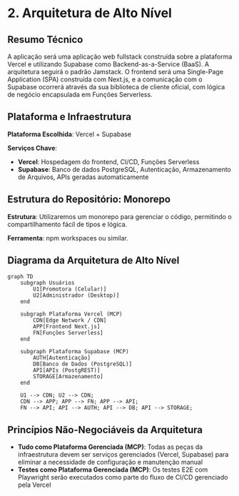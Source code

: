 # 2. Arquitetura de Alto Nível

## Resumo Técnico

A aplicação será uma aplicação web fullstack construída sobre a plataforma Vercel e utilizando Supabase como Backend-as-a-Service (BaaS). A arquitetura seguirá o padrão Jamstack. O frontend será uma Single-Page Application (SPA) construída com Next.js, e a comunicação com o Supabase ocorrerá através da sua biblioteca de cliente oficial, com lógica de negócio encapsulada em Funções Serverless.

## Plataforma e Infraestrutura

**Plataforma Escolhida**: Vercel + Supabase

**Serviços Chave**:
- **Vercel**: Hospedagem do frontend, CI/CD, Funções Serverless
- **Supabase**: Banco de dados PostgreSQL, Autenticação, Armazenamento de Arquivos, APIs geradas automaticamente

## Estrutura do Repositório: Monorepo

**Estrutura**: Utilizaremos um monorepo para gerenciar o código, permitindo o compartilhamento fácil de tipos e lógica.

**Ferramenta**: npm workspaces ou similar.
## Diagrama da Arquitetura de Alto Nível

```mermaid
graph TD
    subgraph Usuários
        U1[Promotora (Celular)]
        U2[Administrador (Desktop)]
    end

    subgraph Plataforma Vercel (MCP)
        CDN[Edge Network / CDN]
        APP[Frontend Next.js]
        FN[Funções Serverless]
    end

    subgraph Plataforma Supabase (MCP)
        AUTH[Autenticação]
        DB[Banco de Dados (PostgreSQL)]
        API[APIs (PostgREST)]
        STORAGE[Armazenamento]
    end

    U1 --> CDN; U2 --> CDN;
    CDN --> APP; APP --> FN; APP --> API;
    FN --> API; API --> AUTH; API --> DB; API --> STORAGE;
```
## Princípios Não-Negociáveis da Arquitetura

- **Tudo como Plataforma Gerenciada (MCP)**: Todas as peças da infraestrutura devem ser serviços gerenciados (Vercel, Supabase) para eliminar a necessidade de configuração e manutenção manual
- **Testes como Plataforma Gerenciada (MCP)**: Os testes E2E com Playwright serão executados como parte do fluxo de CI/CD gerenciado pela Vercel
